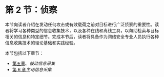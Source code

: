 # 第 2 节：侦察

本节向读者介绍在发动任何攻击或有效载荷之前对目标进行广泛侦察的重要性。读者将学习各种类型的信息收集技术，以及各种在线和离线工具，以帮助检索与目标相关的信息和特定细节。完成本节后，读者将具备作为网络安全专业人员执行各种信息收集技术的理论基础和实践经验。

本节包括以下章节：

*   [第五章](05.html)、*被动信息采集*
*   [第 6 章](06.html)*主动信息采集*